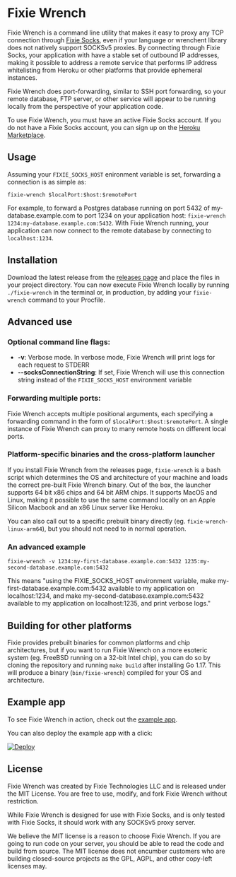 # Fixie Wrench

Fixie Wrench is a command line utility that makes it easy to proxy any TCP connection through [Fixie Socks](https://usefixie.com/documentation/socks), even if your language or wrenchent library does not natively support SOCKSv5 proxies. By connecting through Fixie Socks, your application with have a stable set of outbound IP addresses, making it possible to address a remote service that performs IP address whitelisting from Heroku or other platforms that provide ephemeral instances.

Fixie Wrench does port-forwarding, similar to SSH port forwarding, so your remote database, FTP server, or other service will appear to be running locally from the perspective of your application code.

To use Fixie Wrench, you must have an active Fixie Socks account. If you do not have a Fixie Socks account, you can sign up on the [Heroku Marketplace](https://addons.heroku.com/provider/addons/fixie-socks).

## Usage
Assuming your `FIXIE_SOCKS_HOST` enironment variable is set, forwarding a connection is as simple as:

```
fixie-wrench $localPort:$host:$remotePort
```

For example, to forward a Postgres database running on port 5432 of my-database.example.com to port 1234 on your application host: `fixie-wrench 1234:my-database.example.com:5432`. With Fixie Wrench running, your application can now connect to the remote database by connecting to `localhost:1234`.

## Installation
Download the latest release from the [releases page](https://github.com/usefixie/fixie-wrench/releases/) and place the files in your project directory. You can now execute Fixie Wrench locally by running `./fixie-wrench` in the terminal or, in production, by adding your `fixie-wrench` command to your Procfile.

## Advanced use

### Optional command line flags:

- **-v**: Verbose mode. In verbose mode, Fixie Wrench will print logs for each request to STDERR
- **--socksConnectionString**: If set, Fixie Wrench will use this connection string instead of the `FIXIE_SOCKS_HOST` environment variable

### Forwarding multiple ports:

Fixie Wrench accepts multiple positional arguments, each specifying a forwarding command in the form of `$localPort:$host:$remotePort`. A single instance of Fixie Wrench can proxy to many remote hosts on different local ports.

### Platform-specific binaries and the cross-platform launcher

If you install Fixie Wrench from the releases page, `fixie-wrench` is a bash script which determines the OS and architecture of your machine and loads the correct pre-built Fixie Wrench binary. Out of the box, the launcher supports 64 bit x86 chips and 64 bit ARM chips. It supports MacOS and Linux, making it possible to use the same command locally on an Apple Silicon Macbook and an x86 Linux server like Heroku.

You can also call out to a specific prebuilt binary directly (eg. `fixie-wrench-linux-arm64`), but you should not need to in normal operation.

### An advanced example

```
fixie-wrench -v 1234:my-first-database.example.com:5432 1235:my-second-database.example.com:5432
```

This means "using the FIXIE_SOCKS_HOST environment variable, make my-first-database.example.com:5432 available to my application on localhost:1234, and make my-second-database.example.com:5432 available to my application on localhost:1235, and print verbose logs."

## Building for other platforms
Fixie provides prebuilt binaries for common platforms and chip architectures, but if you want to run Fixie Wrench on a more esoteric system (eg. FreeBSD running on a 32-bit Intel chip), you can do so by cloning the repository and running `make build` after installing Go 1.17. This will produce a binary (`bin/fixie-wrench`) compiled for your OS and architecture.

## Example app
To see Fixie Wrench in action, check out the [example app](https://github.com/usefixie/fixie-wrench-example-app).

You can also deploy the example app with a click:

[![Deploy](https://www.herokucdn.com/deploy/button.svg)](https://heroku.com/deploy?template=https://github.com/usefixie/fixie-wrench-example-app)


## License

Fixie Wrench was created by Fixie Technologies LLC and is released under the MIT License. You are free to use, modify, and fork Fixie Wrench without restriction.

While Fixie Wrench is designed for use with Fixie Socks, and is only tested with Fixie Socks, it should work with any SOCKSv5 proxy server.

We believe the MIT license is a reason to choose Fixie Wrench. If you are going to run code on your server, you should be able to read the code and build from source. The MIT license does not encumber customers who are building closed-source projects as the GPL, AGPL, and other copy-left licenses may.